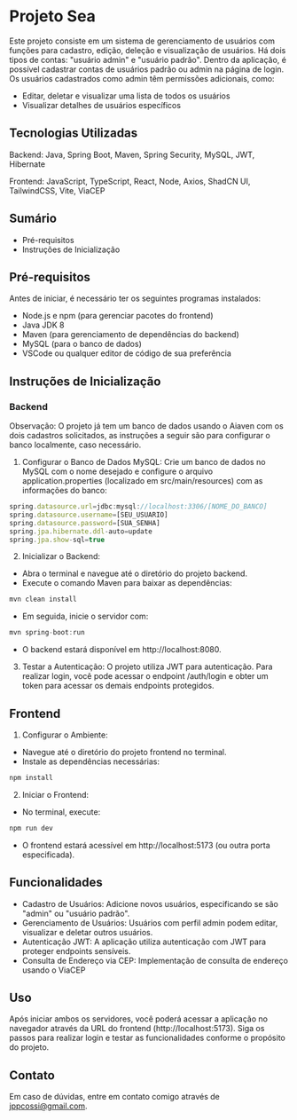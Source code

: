 # Projeto Sea

Este projeto consiste em um sistema de gerenciamento de usuários com funções para cadastro, edição, deleção e visualização de usuários. Há dois tipos de contas: "usuário admin" e "usuário padrão". Dentro da aplicação, é possível cadastrar contas de usuários padrão ou admin na página de login. Os usuários cadastrados como admin têm permissões adicionais, como:

- Editar, deletar e visualizar uma lista de todos os usuários
- Visualizar detalhes de usuários específicos

## Tecnologias Utilizadas
Backend: Java, Spring Boot, Maven, Spring Security, MySQL, JWT, Hibernate


Frontend: JavaScript, TypeScript, React, Node, Axios, ShadCN UI, TailwindCSS, Vite, ViaCEP

## Sumário
- Pré-requisitos
- Instruções de Inicialização

## Pré-requisitos
Antes de iniciar, é necessário ter os seguintes programas instalados:

- Node.js e npm (para gerenciar pacotes do frontend)
- Java JDK 8
- Maven (para gerenciamento de dependências do backend)
- MySQL (para o banco de dados)
- VSCode ou qualquer editor de código de sua preferência


## Instruções de Inicialização
### Backend
Observação: O projeto já tem um banco de dados usando o Aiaven com os dois cadastros solicitados, as instruções a seguir são para configurar o banco localmente, caso necessário. 
1. Configurar o Banco de Dados MySQL:
Crie um banco de dados no MySQL com o nome desejado e configure o arquivo application.properties (localizado em src/main/resources) com as informações do banco:
```js
spring.datasource.url=jdbc:mysql://localhost:3306/[NOME_DO_BANCO]
spring.datasource.username=[SEU_USUARIO]
spring.datasource.password=[SUA_SENHA]
spring.jpa.hibernate.ddl-auto=update
spring.jpa.show-sql=true
```
2. Inicializar o Backend:

- Abra o terminal e navegue até o diretório do projeto backend.
- Execute o comando Maven para baixar as dependências:
```js
mvn clean install
```
- Em seguida, inicie o servidor com:
```js
mvn spring-boot:run
```
- O backend estará disponível em http://localhost:8080.
3. Testar a Autenticação:
  O projeto utiliza JWT para autenticação. Para realizar login, você pode acessar o endpoint /auth/login e obter um token para acessar os demais endpoints protegidos.


## Frontend
1. Configurar o Ambiente:

- Navegue até o diretório do projeto frontend no terminal.
- Instale as dependências necessárias:
```js
npm install
```
2. Iniciar o Frontend:

- No terminal, execute:
```js
npm run dev
```
- O frontend estará acessível em http://localhost:5173 (ou outra porta especificada).


## Funcionalidades
- Cadastro de Usuários: Adicione novos usuários, especificando se são "admin" ou "usuário padrão".
- Gerenciamento de Usuários: Usuários com perfil admin podem editar, visualizar e deletar outros usuários.
- Autenticação JWT: A aplicação utiliza autenticação com JWT para proteger endpoints sensíveis.
- Consulta de Endereço via CEP: Implementação de consulta de endereço usando o ViaCEP

## Uso
Após iniciar ambos os servidores, você poderá acessar a aplicação no navegador através da URL do frontend (http://localhost:5173). Siga os passos para realizar login e testar as funcionalidades conforme o propósito do projeto.

## Contato
Em caso de dúvidas, entre em contato comigo através de jppcossi@gmail.com.
